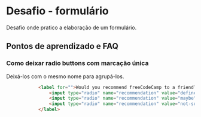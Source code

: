 # Desafio - formulário

Desafio onde pratico a elaboração de um formulário.

## Pontos de aprendizado e FAQ

### Como deixar radio buttons com marcação única

Deixá-los com o mesmo nome para agrupá-los.

```html
            <label for="">Would you recommend freeCodeCamp to a friend?
                <input type="radio" name="recommendation" value="definetly" id="">Definetly
                <input type="radio" name="recommendation" value="maybe" id="">Maybe
                <input type="radio" name="recommendation" value="not-sure" id="">Not sure
            </label>
```

